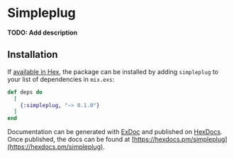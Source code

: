 # Simpleplug

**TODO: Add description**

## Installation

If [available in Hex](https://hex.pm/docs/publish), the package can be installed
by adding `simpleplug` to your list of dependencies in `mix.exs`:

```elixir
def deps do
  [
    {:simpleplug, "~> 0.1.0"}
  ]
end
```

Documentation can be generated with [ExDoc](https://github.com/elixir-lang/ex_doc)
and published on [HexDocs](https://hexdocs.pm). Once published, the docs can
be found at [https://hexdocs.pm/simpleplug](https://hexdocs.pm/simpleplug).

